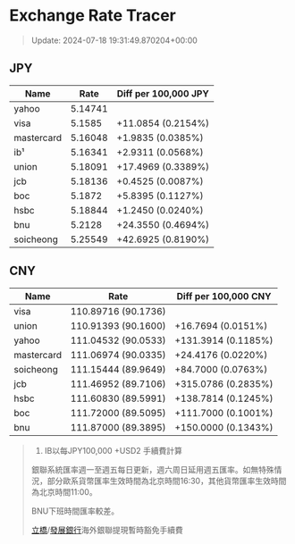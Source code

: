 # Exchange Rate Tracer

> Update: 2024-07-18 19:31:49.870204+00:00

## JPY

| Name       |    Rate | Diff per 100,000 JPY   |
|------------|---------|------------------------|
| yahoo      | 5.14741 |                        |
| visa       | 5.1585  | +11.0854 (0.2154%)     |
| mastercard | 5.16048 | +1.9835 (0.0385%)      |
| ib¹        | 5.16341 | +2.9311 (0.0568%)      |
| union      | 5.18091 | +17.4969 (0.3389%)     |
| jcb        | 5.18136 | +0.4525 (0.0087%)      |
| boc        | 5.1872  | +5.8395 (0.1127%)      |
| hsbc       | 5.18844 | +1.2450 (0.0240%)      |
| bnu        | 5.2128  | +24.3550 (0.4694%)     |
| soicheong  | 5.25549 | +42.6925 (0.8190%)     |

## CNY

| Name       | Rate                | Diff per 100,000 CNY   |
|------------|---------------------|------------------------|
| visa       | 110.89716	(90.1736) |                        |
| union      | 110.91393	(90.1600) | +16.7694 (0.0151%)     |
| yahoo      | 111.04532	(90.0533) | +131.3914 (0.1185%)    |
| mastercard | 111.06974	(90.0335) | +24.4176 (0.0220%)     |
| soicheong  | 111.15444	(89.9649) | +84.7000 (0.0763%)     |
| jcb        | 111.46952	(89.7106) | +315.0786 (0.2835%)    |
| hsbc       | 111.60830	(89.5991) | +138.7814 (0.1245%)    |
| boc        | 111.72000	(89.5095) | +111.7000 (0.1001%)    |
| bnu        | 111.87000	(89.3895) | +150.0000 (0.1343%)    |


> 1. IB以每JPY100,000 +USD2 手續費計算
>
> 銀聯系統匯率週一至週五每日更新，週六周日延用週五匯率。如無特殊情況，部分歐系貨幣匯率生效時間為北京時間16:30，其他貨幣匯率生效時間為北京時間11:00。
>
> BNU下班時間匯率較差。
>
> [立橋](https://www.wlbank.com.mo/uploads/ueditor/file/20181211/1544536513900230.pdf)/[發展銀行](https://www.mdb.com.mo/Service_Charges_20230728.pdf)海外銀聯提現暫時豁免手續費

